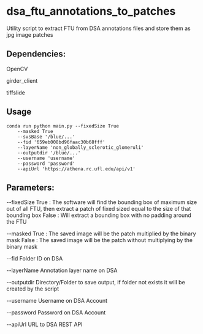 # dsa_ftu_annotations_to_patches

Utility script to extract FTU from DSA annotations files and store them as jpg image patches


## Dependencies:

OpenCV

girder_client

tiffslide

## Usage

```console
conda run python main.py --fixedSize True 
	--masked True 
	--svsBase '/blue/...' 
	--fid '659eb008bd96faac30b68fff' 
	--layerName 'non_globally_sclerotic_glomeruli' 
	--outputdir '/blue/...' 
	--username 'username' 
	--password 'password' 
	--apiUrl 'https://athena.rc.ufl.edu/api/v1'
```

## Parameters: 

--fixedSize 	True 	: The software will find the bounding box of maximum size out of all FTU, then extract a patch of fixed sized equal to the size of that bounding box
		False	: Will extract a bounding box with no padding around the FTU
  
--masked	True  	: The saved image will be the patch multiplied by the binary mask
		False	: The saved image will be the patch without multiplying by the binary mask
  
--fid		Folder ID on DSA

--layerName	Annotation layer name on DSA

--outputdir	Directory/Folder to save output, if folder not exists it will be created by the script

--username	Username on DSA Account

--password	Password on DSA Account

--apiUrl	URL to DSA REST API
